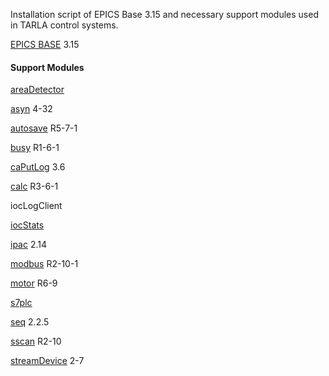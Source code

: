 Installation script of EPICS Base 3.15 and necessary support modules used in TARLA control systems.

[EPICS BASE](https://epics.anl.gov/index.php) 3.15

#### Support Modules

[areaDetector](https://cars9.uchicago.edu/software/epics/areaDetector.html)

[asyn](https://epics.anl.gov/modules/soft/asyn/) 4-32

[autosave](https://epics.anl.gov/bcda/synApps/autosave/autosave.html) R5-7-1

[busy](https://epics.anl.gov/bcda/synApps/busy/busy.html) R1-6-1

[caPutLog](https://www-csr.bessy.de/control/SoftDist/caPutLog/) 3.6

[calc](https://epics.anl.gov/bcda/synApps/calc/calc.html) R3-6-1

iocLogClient

[iocStats](https://www.slac.stanford.edu/grp/ssrl/spear/epics/site/devIocStats/)

[ipac](https://epics.anl.gov/modules/bus/ipac/R2.7/index.html) 2.14

[modbus](https://cars9.uchicago.edu/software/epics/modbusDoc.html) R2-10-1

[motor](https://epics.anl.gov/bcda/synApps/motor/index.html) R6-9

[s7plc](http://epics.web.psi.ch/style/software/s7plc/s7plc.html)

[seq](http://epics.web.psi.ch/software/sequencer/) 2.2.5

[sscan](https://epics.anl.gov/bcda/synApps/sscan/sscan.html) R2-10

[streamDevice](http://epics.web.psi.ch/software/streamdevice/) 2-7
